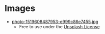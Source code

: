 # Images

- [photo-1519608487953-e999c86e7455.jpg](https://unsplash.com/photos/7PqRZK6rbaE)
  - Free to use under the [Unsplash License](https://unsplash.com/license)
